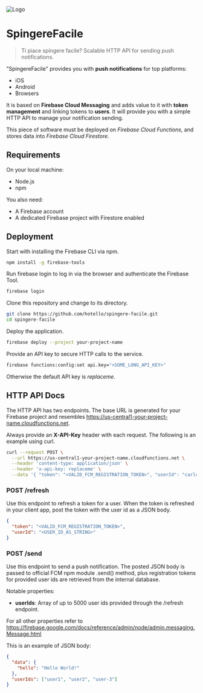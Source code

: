 ![Logo](https://media.giphy.com/media/5R2PZEojwtFkXOrU0y/200w_d.gif)

# SpingereFacile
> Ti piace spingere facile? Scalable HTTP API for sending push notifications.

"SpingereFacile" provides you with **push notifications** for top platforms:
- iOS
- Android
- Browsers

It is based on **Firebase Cloud Messaging** and adds value to it with **token
management** and linking tokens to **users**. It will provide you with a simple
HTTP API to manage your notification sending.


This piece of software must be deployed on *Firebase Cloud Functions*, and
stores data into *Firebase Cloud Firestore*.

## Requirements
On your local machine:
- Node.js
- npm

You also need:
- A Firebase account
- A dedicated Firebase project with Firestore enabled

## Deployment
Start with installing the Firebase CLI via npm.
```sh
npm install -g firebase-tools
```

Run firebase login to log in via the browser and authenticate the Firebase Tool.
```sh
firebase login
```

Clone this repository and change to its directory.
```sh
git clone https://github.com/hotello/spingere-facile.git
cd spingere-facile
```

Deploy the application.
```sh
firebase deploy --project your-project-name
```

Provide an API key to secure HTTP calls to the service.
```sh
firebase functions:config:set api.key="<SOME_LONG_API_KEY>"
```
Otherwise the default API key is *replaceme*.

## HTTP API Docs
The HTTP API has two endpoints. The base URL is generated for your Firebase
project and resembles https://us-central1-your-project-name.cloudfunctions.net.

Always provide an **X-API-Key** header with each request. The following is an
example using curl.
```sh
curl --request POST \
  --url https://us-central1-your-project-name.cloudfunctions.net \
  --header 'content-type: application/json' \
  --header 'x-api-key: replaceme' \
  --data '{ "token": "<VALID_FCM_REGISTRATION_TOKEN>", "userId": "carlo" }'
```

### POST /refresh
Use this endpoint to refresh a token for a user. When the token is refreshed in
your client app, post the token with the user id as a JSON body.
```json
{
  "token": "<VALID_FCM_REGISTRATION_TOKEN>",
  "userId": "<USER_ID_AS_STRING>"
}
```

### POST /send
Use this endpoint to send a push notification. The posted JSON body is passed
to official FCM npm module .send() method, plus registration tokens for provided
user ids are retrieved from the internal database.

Notable properties:
- **userIds**: Array of up to 5000 user ids provided through the /refresh endpoint.

For all other properties refer to https://firebase.google.com/docs/reference/admin/node/admin.messaging.Message.html

This is an example of JSON body:
```json
{
  "data": {
    "hello": "Hello World!"
  },
  "userIds": ["user1", "user2", "user-3"]
}
